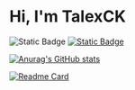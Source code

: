 # Hi, I'm TalexCK  
![Static Badge](https://img.shields.io/badge/Website-talexck.space-blue?labelColor=Black&link=https%3A%2F%2Ftalexck.space)      [![Static Badge](https://img.shields.io/badge/Blog-maths.talexck.space-orange?labelColor=Black&link=https%3A%2F%2Fmaths.talexck.space)](https://maths.talexck.space)


[![Anurag's GitHub stats](https://github-readme-stats.vercel.app/api?username=TalexCK&theme=buefy)](https://me.talexck.space)

[![Readme Card](https://github-readme-stats.vercel.app/api/pin/?username=TalexCK&repo=ChineseChess&theme=buefy)](https://github.com/TalexCK/ChineseChess)
